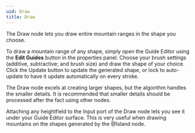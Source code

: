 ```yaml
---
uid: Draw
title: Draw
---
```


The Draw node lets you draw entire mountain ranges in the shape you choose.

To draw a mountain range of any shape, simply open the Guide Editor using the **Edit Guides** button in the properties panel. Choose your brush settings (additive, subtractive; and brush size) and draw the shape of your choice. Click the Update button to update the generated shape, or lock to auto-update to have it update automatically on every stroke.

The Draw node excels at creating larger shapes, but the algorithm handles the smaller details. It is recommended that smaller details should be processed after the fact using other nodes.

Attaching any heightfield to the Input port of the Draw node lets you see it under your Guide Editor surface. This is very useful when drawing mountains on the shapes generated by the @Island node.